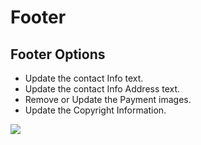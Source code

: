 # Footer

## Footer Options

* Update the contact Info text.
* Update the contact Info Address text.
* Remove or Update the Payment images.
* Update the Copyright Information.

![](http://transvelo.github.io/mediacenter/docs/assets/images/theme-options-footer.png)
